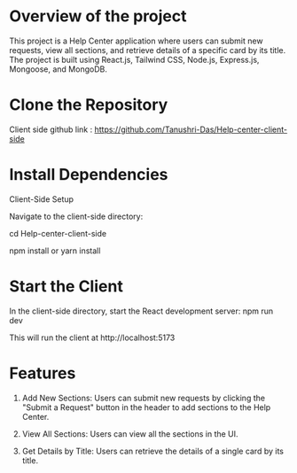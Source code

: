 # Overview of the project
This project is a Help Center application where users can submit new requests, view all sections, and retrieve details of a specific card by its title. The project is built using React.js, Tailwind CSS, Node.js, Express.js, Mongoose, and MongoDB.

# Clone the Repository
Client side github link : https://github.com/Tanushri-Das/Help-center-client-side

# Install Dependencies
Client-Side Setup

Navigate to the client-side directory: 

cd Help-center-client-side

npm install or yarn install

# Start the Client
In the client-side directory, start the React development server: npm run dev

This will run the client at http://localhost:5173

# Features
1. Add New Sections: Users can submit new requests by clicking the "Submit a Request" button in the header to add sections to the Help Center.

2. View All Sections: Users can view all the sections in the UI.

3. Get Details by Title: Users can retrieve the details of a single card by its title.